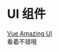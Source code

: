 # UI 组件

[Vue Amazing UI](https://themusecatcher.github.io/vue-amazing-ui/guide/components/drawer.html)  
看着不错哦  
